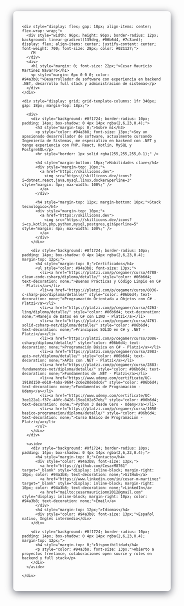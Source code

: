 
  <div style="max-width: 900px; margin: 0 auto; background: linear-gradient(180deg, rgba(255,255,255,0.02), transparent); border-radius: 10px; padding: 28px; box-shadow: 0 6px 24px rgba(2,6,23,0.6);">
    
    <div style="display: flex; gap: 18px; align-items: center; flex-wrap: wrap;">
      <div style="width: 96px; height: 96px; border-radius: 12px; background: linear-gradient(135deg, #06b6d4, #7c3aed); display: flex; align-items: center; justify-content: center; font-weight: 700; font-size: 28px; color: #021127;">
        CM
      </div>
      <div>
        <h1 style="margin: 0; font-size: 22px;">Cesar Mauricio Martinez Navarro</h1>
        <p style="margin: 6px 0 0 0; color: #94a3b8;">Desarrollador de software con experiencia en backend .NET, desarrollo full stack y administración de sistemas</p>
      </div>
    </div>

    <div style="display: grid; grid-template-columns: 1fr 340px; gap: 18px; margin-top: 18px;">
      
      <div>
        <div style="background: #0f1724; border-radius: 10px; padding: 14px; box-shadow: 0 4px 14px rgba(2,6,23,0.4);">
          <h3 style="margin-top: 0;">Sobre mí</h3>
          <p style="color: #94a3b8; font-size: 13px;">Soy un apasionado desarrollador de software, actualmente cursando Ingeniería de Sistemas, me especializo en backend con .NET y tengo experiencia con PHP, React, Kotlin, MySQL y PostgreSQL</p>
          <hr style="border: 1px solid rgba(255,255,255,0.1);" />
          
          <h4 style="margin-bottom: 10px;">Habilidades clave</h4>
          <div style="margin-top: 10px;">
            <a href="https://skillicons.dev">
              <img src="https://skillicons.dev/icons?i=dotnet,react,java,mysql,linux,docker&perline=3" style="margin: 4px; max-width: 100%;" />
            </a>
          </div>

          <h4 style="margin-top: 12px; margin-bottom: 10px;">Stack tecnológico</h4>
          <div style="margin-top: 10px;">
            <a href="https://skillicons.dev">
              <img src="https://skillicons.dev/icons?i=cs,kotlin,php,python,mysql,postgres,git&perline=5" style="margin: 4px; max-width: 100%;" />
            </a>
          </div>
        </div>

        <div style="background: #0f1724; border-radius: 10px; padding: 14px; box-shadow: 0 4px 14px rgba(2,6,23,0.4); margin-top: 12px;">
          <h4 style="margin-top: 0;">Certificados</h4>
          <ul style="color: #94a3b8; font-size: 13px;">
            <li><a href="https://platzi.com/p/cegamer/curso/4788-clean-code-csharp/diploma/detalle/" style="color: #06b6d4; text-decoration: none;">Buenas Prácticas y Código Limpio en C# - Platzi</a></li>
            <li><a href="https://platzi.com/p/cegamer/curso/8036-c-sharp-poo/diploma/detalle/" style="color: #06b6d4; text-decoration: none;">Programación Orientada a Objetos con C# - Platzi</a></li>
            <li><a href="https://platzi.com/p/cegamer/curso/4263-linq/diploma/detalle/" style="color: #06b6d4; text-decoration: none;">Manejo de Datos en C# con LINQ - Platzi</a></li>
            <li><a href="https://platzi.com/p/cegamer/curso/4761-solid-csharp-net/diploma/detalle/" style="color: #06b6d4; text-decoration: none;">Principios SOLID en C# y .NET - Platzi</a></li>
            <li><a href="https://platzi.com/p/cegamer/curso/3086-csharp/diploma/detalle/" style="color: #06b6d4; text-decoration: none;">Programación Básica en C# - Platzi</a></li>
            <li><a href="https://platzi.com/p/cegamer/curso/2983-apis-net/diploma/detalle/" style="color: #06b6d4; text-decoration: none;">APIs con .NET - Platzi</a></li>
            <li><a href="https://platzi.com/p/cegamer/curso/2883-fundamentos-net/diploma/detalle/" style="color: #06b6d4; text-decoration: none;">Fundamentos de .NET - Platzi</a></li>
            <li><a href="https://www.udemy.com/certificate/UC-1918d150-e610-4aba-9694-2c6e28debdc6/" style="color: #06b6d4; text-decoration: none;">Fundamentos de Programación - Udemy</a></li>
            <li><a href="https://www.udemy.com/certificate/UC-3ee122a1-f37c-40fc-8426-15ea102a57eb/" style="color: #06b6d4; text-decoration: none;">Python 3 desde Cero - Udemy</a></li>
            <li><a href="https://platzi.com/p/cegamer/curso/1050-basico-programacion/diploma/detalle/" style="color: #06b6d4; text-decoration: none;">Curso Básico de Programación - Platzi</a></li>
          </ul>
        </div>
      </div>

      <aside>
        <div style="background: #0f1724; border-radius: 10px; padding: 14px; box-shadow: 0 4px 14px rgba(2,6,23,0.4);">
          <h4 style="margin-top: 0;">Contacto</h4>
          <div style="color: #94a3b8; font-size: 13px;">
            <a href="https://github.com/CesarM8761" target="_blank" style="display: inline-block; margin-right: 10px; color: #94a3b8; text-decoration: none;">GitHub</a>
            <a href="https://www.linkedin.com/in/cesar-m-martinez" target="_blank" style="display: inline-block; margin-right: 10px; color: #94a3b8; text-decoration: none;">LinkedIn</a>
            <a href="mailto:cesarmauriciomn2012@gmail.com" style="display: inline-block; margin-right: 10px; color: #94a3b8; text-decoration: none;">Email</a>
          </div>
          <h4 style="margin-top: 12px;">Idiomas</h4>
          <div style="color: #94a3b8; font-size: 13px;">Español nativo, Inglés intermedio</div>
        </div>

        <div style="background: #0f1724; border-radius: 10px; padding: 14px; box-shadow: 0 4px 14px rgba(2,6,23,0.4); margin-top: 12px;">
          <h4 style="margin-top: 0;">Disponibilidad</h4>
          <p style="color: #94a3b8; font-size: 13px;">Abierto a proyectos freelance, colaboraciones open source y roles en backend y full stack</p>
        </div>
      </aside>
      
    </div>
  </div>
